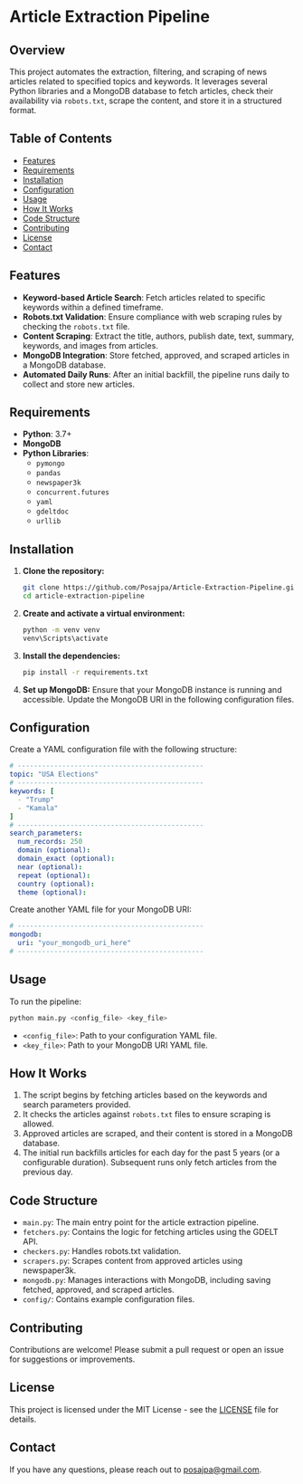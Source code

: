 # Article Extraction Pipeline

## Overview

This project automates the extraction, filtering, and scraping of news articles related to specified topics and keywords. It leverages several Python libraries and a MongoDB database to fetch articles, check their availability via `robots.txt`, scrape the content, and store it in a structured format.

## Table of Contents

- [Features](#features)
- [Requirements](#requirements)
- [Installation](#installation)
- [Configuration](configuration)
- [Usage](usage)
- [How It Works](how-it-works)
- [Code Structure](code-structure)
- [Contributing](contributing)
- [License](license)
- [Contact](contact)
  
## Features

- **Keyword-based Article Search**: Fetch articles related to specific keywords within a defined timeframe.
- **Robots.txt Validation**: Ensure compliance with web scraping rules by checking the `robots.txt` file.
- **Content Scraping**: Extract the title, authors, publish date, text, summary, keywords, and images from articles.
- **MongoDB Integration**: Store fetched, approved, and scraped articles in a MongoDB database.
- **Automated Daily Runs**: After an initial backfill, the pipeline runs daily to collect and store new articles.

## Requirements

- **Python**: 3.7+
- **MongoDB**
- **Python Libraries**:
  - `pymongo`
  - `pandas`
  - `newspaper3k`
  - `concurrent.futures`
  - `yaml`
  - `gdeltdoc`
  - `urllib`

## Installation

1. **Clone the repository:**

    ```bash
    git clone https://github.com/Posajpa/Article-Extraction-Pipeline.git
    cd article-extraction-pipeline
    ```

2. **Create and activate a virtual environment:**

    ```bash
    python -m venv venv
    venv\Scripts\activate
    ```

3. **Install the dependencies:**

    ```bash
    pip install -r requirements.txt
    ```

4. **Set up MongoDB:**
   Ensure that your MongoDB instance is running and accessible. Update the MongoDB URI in the following configuration files.

## Configuration

Create a YAML configuration file with the following structure:

```yaml
# ----------------------------------------------
topic: "USA Elections"
# ----------------------------------------------
keywords: [
  - "Trump"
  - "Kamala"
]
# ----------------------------------------------
search_parameters:
  num_records: 250
  domain (optional):
  domain_exact (optional):
  near (optional):
  repeat (optional):
  country (optional):
  theme (optional):
```

Create another YAML file for your MongoDB URI:

```yaml
# ----------------------------------------------
mongodb:
  uri: "your_mongodb_uri_here"
# ----------------------------------------------
```

## Usage

To run the pipeline:

```bash
python main.py <config_file> <key_file>
```

- `<config_file>`: Path to your configuration YAML file.
- `<key_file>`: Path to your MongoDB URI YAML file.

## How It Works

1. The script begins by fetching articles based on the keywords and search parameters provided.
2. It checks the articles against `robots.txt` files to ensure scraping is allowed.
3. Approved articles are scraped, and their content is stored in a MongoDB database.
4. The initial run backfills articles for each day for the past 5 years (or a configurable duration). Subsequent runs only fetch articles from the previous day.

## Code Structure

- `main.py`: The main entry point for the article extraction pipeline.
- `fetchers.py`: Contains the logic for fetching articles using the GDELT API.
- `checkers.py`: Handles robots.txt validation.
- `scrapers.py`: Scrapes content from approved articles using newspaper3k.
- `mongodb.py`: Manages interactions with MongoDB, including saving fetched, approved, and scraped articles.
- `config/`: Contains example configuration files.

## Contributing

Contributions are welcome! Please submit a pull request or open an issue for suggestions or improvements.

## License

This project is licensed under the MIT License - see the [LICENSE](https://github.com/Posajpa/Article-Extraction-Pipeline/blob/main/LICENSE) file for details.

## Contact

If you have any questions, please reach out to posajpa@gmail.com.
